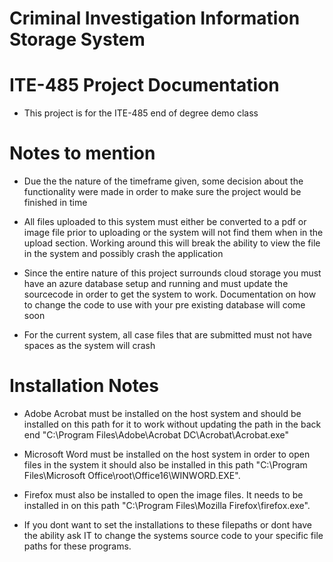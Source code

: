 # Criminal Investigation Information Storage System
#
# ITE-485 Project Documentation
* This project is for the ITE-485 end of degree demo class
#



# Notes to mention
  * Due the the nature of the timeframe given, some decision about the functionality were made in order to make sure the project would be finished in time
  
  * All files uploaded to this system must either be converted to a pdf or image file prior to uploading or the system will not find them when in the upload section. Working around this will break the ability to view the file in the system and possibly crash the application
  
  * Since the entire nature of this project surrounds cloud storage you must have an azure database setup and running and must update the sourcecode in order to get the system to work. Documentation on how to change the code to use with your pre existing database will come soon

  * For the current system, all case files that are submitted must not have spaces as the system will crash
  
  
  
  # Installation Notes
  
  * Adobe Acrobat must be installed on the host system and should be installed on this path for it to work without updating the path in the back end "C:\Program Files\Adobe\Acrobat DC\Acrobat\Acrobat.exe"
  
  * Microsoft Word must be installed on the host system in order to open files in the system it should also be installed in this path "C:\Program Files\Microsoft Office\root\Office16\WINWORD.EXE".
  
  * Firefox must also be installed to open the image files. It needs to be installed in on this path "C:\Program Files\Mozilla Firefox\firefox.exe".

  * If you dont want to set the installations to these filepaths or dont have the ability ask IT to change the systems source code to your specific file paths for these programs.

